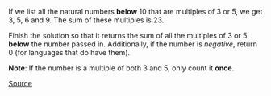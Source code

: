 If we list all the natural numbers **below** 10 that are multiples of 3 or 5, we get 3, 5, 6 and 9. The sum of these multiples is 23.

Finish the solution so that it returns the sum of all the multiples of 3 or 5 **below** the number passed in. Additionally, if the number is *negative*, return 0 (for languages that do have them).

**Note**: If the number is a multiple of both 3 and 5, only count it **once**.

[Source](https://www.codewars.com/kata/514b92a657cdc65150000006/train/javascript)
